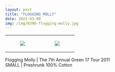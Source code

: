 ```yaml
---
layout: post
title: "FLOGGING MOLLY"
date: 2021-03-08
img: /img/0390-flogging-molly.jpg
---
```




<table style="width:100%;"><tr><td style="vertical-align:top;">
      <figure class="tmblr-full" data-orig-height="2048" data-orig-width="1365" data-orig-src="https://concertshirts.netlify.app/shirts/0390/0390-01.jpg"><img src="https://64.media.tumblr.com/a260d06a0c482dc926c96b209e087b08/a0cceb796a144e1e-b8/s540x810/e3880ca090845341b836ab5cdbe3beb723d76db4.jpg" data-orig-height="2048" data-orig-width="1365" data-orig-src="https://concertshirts.netlify.app/shirts/0390/0390-01.jpg"/></figure></td>
    <td style="vertical-align:top;">
      <figure class="tmblr-full" data-orig-height="2048" data-orig-width="1365" data-orig-src="https://concertshirts.netlify.app/shirts/0390/0390-02.jpg"><img src="https://64.media.tumblr.com/5a7fca55c9ada1edc9aeecb4843125ba/a0cceb796a144e1e-21/s540x810/8a533fd0c5698d402965e46a44c626844b64382b.jpg" data-orig-height="2048" data-orig-width="1365" data-orig-src="https://concertshirts.netlify.app/shirts/0390/0390-02.jpg"/></figure></td>
  </tr></table><p>
  Flogging Molly | The 7th Annual Green 17 Tour 2011<br/>SMALL | Preshrunk 100% Cotton
</p>
